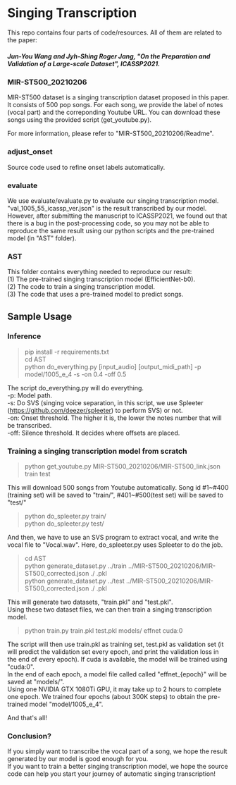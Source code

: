 # Singing Transcription
This repo contains four parts of code/resources. All of them are related to the paper:
##### Jun-You Wang and Jyh-Shing Roger Jang, "On the Preparation and Validation of a Large-scale Dataset", ICASSP2021.

### MIR-ST500_20210206
MIR-ST500 dataset is a singing transcription dataset proposed in this paper. It consists of 500 pop songs. For each song, we provide the label of notes (vocal part) and the correponding Youtube URL. You can download these songs using the provided script (get_youtube.py).

For more information, please refer to "MIR-ST500_20210206/Readme".

### adjust_onset
Source code used to refine onset labels automatically.

### evaluate
We use evaluate/evaluate.py to evaluate our singing transcription model.<br>
"val_1005_55_icassp_ver.json" is the result transcribed by our model.<br>
However, after submitting the manuscript to ICASSP2021, we found out that there is a bug in the post-processing code, so you may not be able to reproduce the same result using our python scripts and the pre-trained model (in "AST" folder).

### AST
This folder contains everything needed to reproduce our result:<br>
(1) The pre-trained singing transcription model (EfficientNet-b0).<br>
(2) The code to train a singing transcription model.<br>
(3) The code that uses a pre-trained model to predict songs.

## Sample Usage

### Inference
> pip install -r requirements.txt<br>
> cd AST<br>
> python do_everything.py [input_audio] [output_midi_path] -p model/1005_e_4 -s -on 0.4 -off 0.5<br>

The script do_everything.py will do everything.<br>
-p: Model path.<br>
-s: Do SVS (singing voice separation, in this script, we use Spleeter (https://github.com/deezer/spleeter) to perform SVS) or not.<br>
-on: Onset threshold. The higher it is, the lower the notes number that will be transcribed.<br>
-off: Silence threshold. It decides where offsets are placed.<br>

### Training a singing transcription model from scratch

> python get_youtube.py MIR-ST500_20210206/MIR-ST500_link.json train test

This will download 500 songs from Youtube automatically. Song id #1~#400 (training set) will be saved to "train/", #401~#500(test set) will be saved to "test/"

> python do_spleeter.py train/<br>
> python do_spleeter.py test/

And then, we have to use an SVS program to extract vocal, and write the vocal file to "Vocal.wav". Here, do_spleeter.py uses Spleeter to do the job.

> cd AST<br>
> python generate_dataset.py ../train ../MIR-ST500_20210206/MIR-ST500_corrected.json ./ .pkl<br>
> python generate_dataset.py ../test ../MIR-ST500_20210206/MIR-ST500_corrected.json ./ .pkl

This will generate two datasets, "train.pkl" and "test.pkl".<br>
Using these two dataset files, we can then train a singing transcription model.

> python train.py train.pkl test.pkl models/ effnet cuda:0

The script will then use train.pkl as training set, test.pkl as validation set (it will predict the validation set every epoch, and print the validation loss in the end of every epoch). If cuda is available, the model will be trained using "cuda:0".<br>
In the end of each epoch, a model file called called "effnet_{epoch}" will be saved at "models/".<br>
Using one NVIDIA GTX 1080Ti GPU, it may take up to 2 hours to complete one epoch. We trained four epochs (about 300K steps) to obtain the pre-trained model "model/1005_e_4".

And that's all!

### Conclusion?
If you simply want to transcribe the vocal part of a song, we hope the result generated by our model is good enough for you.<br>
If you want to train a better singing transcription model, we hope the source code can help you start your journey of automatic singing transcription!
